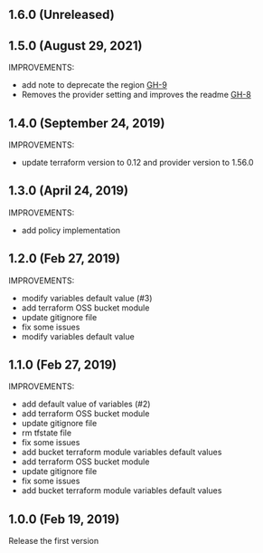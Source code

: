 ## 1.6.0 (Unreleased)
## 1.5.0 (August 29, 2021)

IMPROVEMENTS:
- add note to deprecate the region [GH-9](https://github.com/terraform-alicloud-modules/terraform-alicloud-oss-bucket/pull/9)
- Removes the provider setting and improves the readme [GH-8](https://github.com/terraform-alicloud-modules/terraform-alicloud-oss-bucket/pull/8)

## 1.4.0 (September 24, 2019)

IMPROVEMENTS:
- update terraform version to 0.12 and provider version to 1.56.0

## 1.3.0 (April 24, 2019)

IMPROVEMENTS:
- add policy implementation

## 1.2.0 (Feb 27, 2019)

IMPROVEMENTS:
- modify variables default value (#3)
- add terraform OSS bucket module
- update gitignore file
- fix some issues
- modify variables default value

## 1.1.0 (Feb 27, 2019)

IMPROVEMENTS:
- add default value of variables (#2)
- add terraform OSS bucket module
- update gitignore file
- rm tfstate file
- fix some issues
- add bucket terraform module variables default values
- add terraform OSS bucket module
- update gitignore file
- fix some issues
- add bucket terraform module variables default values

## 1.0.0 (Feb 19, 2019)

Release the first version